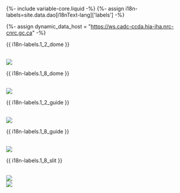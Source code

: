 {%- include variable-core.liquid -%}
{%- assign i18n-labels=site.data.dao[i18nText-lang]['labels'] -%}

{%- assign dynamic_data_host = "https://ws.cadc-ccda.hia-iha.nrc-cnrc.gc.ca" -%}

<div class="full-width">
	<div id="dao_stats" class="col-sm-12 panel panel-default"></div>
	<div class="col-sm-12 panel panel-default">
		<div class="col-sm-6 panel-body brdr-rght">
			<p class="h3">{{ i18n-labels.1_2_dome }}</p><br />
			<a href="{{ dynamic_data_host }}/files/vault/DAO/Monitoring/domecam_48.jpg" class="ui-link"><img class="img-responsive" src="{{ dynamic_data_host }}/files/vault/DAO/Monitoring/domecam_48.jpg"></a>
		</div>
		<div class="col-sm-6 panel-body brdr-lft">
			<p class="h3">{{ i18n-labels.1_8_dome }}</p><br />
			<a href="{{ dynamic_data_host }}/files/vault/DAO/Monitoring/domecam_72.jpg" class="ui-link"><img class="img-responsive" src="{{ dynamic_data_host }}/files/vault/DAO/Monitoring/domecam_72.jpg"></a>
		</div>
	</div>
	<div class="col-sm-12 panel panel-default">
		<div class="col-sm-4 panel-body brdr-rght">
			<p class="h4">{{ i18n-labels.1_2_guide }}</p><br />
			<a href="{{ dynamic_data_host }}/files/vault/DAO/Monitoring/guider_12.jpg" class="ui-link"><img class="img-responsive" src="{{ dynamic_data_host }}/files/vault/DAO/Monitoring/guider_12.jpg"></a>
		</div>
		<div class="col-sm-4 panel-body brdr-rght brdr-lft">
			<p class="h4">{{ i18n-labels.1_8_guide }}</p><br />
			<a href="{{ dynamic_data_host }}/files/vault/DAO/Monitoring/guider_18.jpg" class="ui-link"><img class="img-responsive" src="{{ dynamic_data_host }}/files/vault/DAO/Monitoring/guider_18.jpg"></a>
		</div>
		<div class="col-sm-4 panel-body brdr-lft">
			<p class="h4">{{ i18n-labels.1_8_slit }}</p><br />
			<a href="{{ dynamic_data_host }}/files/vault/DAO/Monitoring/slit_18.jpg" class="ui-link"><img class="img-responsive" src="{{ dynamic_data_host }}/files/vault/DAO/Monitoring/slit_18.jpg"></a>
		</div>
	</div>
	<div class="col-sm-12 panel panel-default">
		<div class="panel-body">
			<a href="{{ dynamic_data_host }}/files/vault/DAO/Monitoring/ccdTemps.png" class="ui-link"><img class="img-responsive" src="{{ dynamic_data_host }}/files/vault/DAO/Monitoring/ccdTemps.png"></a>
		</div>
	</div>
</div>
